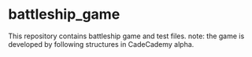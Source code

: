 # battleship_game

This repository contains battleship game and test files.
note: the game is developed by following structures in CadeCademy alpha.
